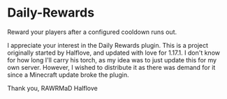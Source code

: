 # Daily-Rewards
Reward your players after a configured cooldown runs out.

I appreciate your interest in the Daily Rewards plugin. This is a project originally started by Halflove, and updated with love for 1.17.1. I don't know for how long I'll carry his torch, as my idea was to just update this for my own server. However, I wished to distribute it as there was demand for it since a Minecraft update broke the plugin.

Thank you,
RAWRMaD
Halflove
